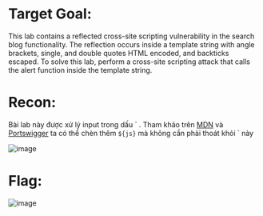 # Target Goal: 

This lab contains a reflected cross-site scripting vulnerability in the search blog functionality. The reflection occurs inside a template string with angle brackets, single, and double quotes HTML encoded, and backticks escaped. To solve this lab, perform a cross-site scripting attack that calls the alert function inside the template string.

# Recon: 

Bài lab này được xử lý input trong dấu \` . Tham khảo trên [MDN](https://developer.mozilla.org/en-US/docs/Web/JavaScript/Reference/Template_literals) và [Portswigger](https://portswigger.net/web-security/cross-site-scripting/contexts) ta có thể chèn thêm `${js}` mà không cần phải thoát khỏi ` này

![image](https://github.com/vanniichan/Portswigger/assets/112863484/64a382cb-6483-4b72-9805-d659908d817e)

# Flag: 

![image](https://github.com/vanniichan/Portswigger/assets/112863484/ee5a70b7-cc27-490b-94d7-4297dfc76e60)
